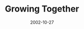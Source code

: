 ---
layout: music 
title: "Growing Together"
series: "The Art of Growth"
date: 2002-10-27 
description: "There is an art to growth. Learn to grow up and not just old."
audio: "http://s3.amazonaws.com/crossroadsaudiomessages/Growing+Together.mp3"
audio-duration: "40:04"
src: "http://www.crossroads.net/players/media/mediumHz/DefaultVideoImage.jpg"
---